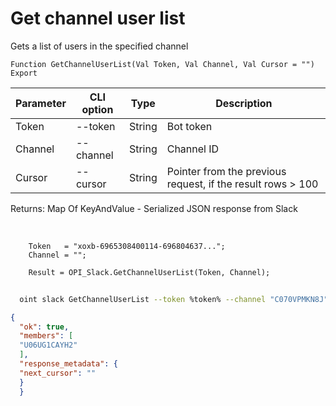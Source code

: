 ﻿---
sidebar_position: 2
---

# Get channel user list
 Gets a list of users in the specified channel



`Function GetChannelUserList(Val Token, Val Channel, Val Cursor = "") Export`

  | Parameter | CLI option | Type | Description |
  |-|-|-|-|
  | Token | --token | String | Bot token |
  | Channel | --channel | String | Channel ID |
  | Cursor | --cursor | String | Pointer from the previous request, if the result rows > 100 |

  
  Returns:  Map Of KeyAndValue - Serialized JSON response from Slack

<br/>




```bsl title="Code example"
    Token   = "xoxb-6965308400114-696804637...";
    Channel = "";

    Result = OPI_Slack.GetChannelUserList(Token, Channel);
```



```sh title="CLI command example"
    
  oint slack GetChannelUserList --token %token% --channel "C070VPMKN8J" --cursor %cursor%

```

```json title="Result"
{
  "ok": true,
  "members": [
  "U06UG1CAYH2"
  ],
  "response_metadata": {
  "next_cursor": ""
  }
  }
```
